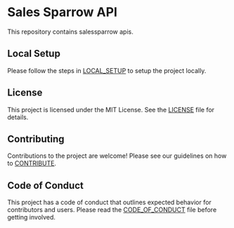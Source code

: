 # Sales Sparrow API

This repository contains salessparrow apis.

## Local Setup
Please follow the steps in [LOCAL_SETUP](LOCAL_SETUP.md) to setup the project locally.

## License

This project is licensed under the MIT License. See the [LICENSE](LICENSE) file for details.

## Contributing
Contributions to the project are welcome! Please see our guidelines on how to [CONTRIBUTE](CONTRIBUTING.md).

## Code of Conduct
This project has a code of conduct that outlines expected behavior for contributors and users. Please read the [CODE_OF_CONDUCT](CODE_OF_CONDUCT.md) file before getting involved.